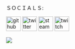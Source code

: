 ＳＯＣＩＡＬＳ:

[<img src='https://cdn.jsdelivr.net/npm/simple-icons@3.0.1/icons/github.svg' alt='github' height='40'>](https://github.com/he1r)  [<img src='https://cdn.jsdelivr.net/npm/simple-icons@3.0.1/icons/twitter.svg' alt='twitter' height='40'>](https://twitter.com/urdher) [<img src='https://cdn.jsdelivr.net/npm/simple-icons@3.0.1/icons/steam.svg' alt='steam' height='40'>](https://steamcommunity.com/id/he1r/)   [<img src='https://cdn.jsdelivr.net/npm/simple-icons@3.0.1/icons/twitch.svg' alt='twitch' height='40'>](https://www.twitch.tv/vjeshte)  

[![](https://github-readme-stats.vercel.app/api/top-langs/?username=he1r&layout=compact)](https://github.com/he1r/github-readme-stats)
